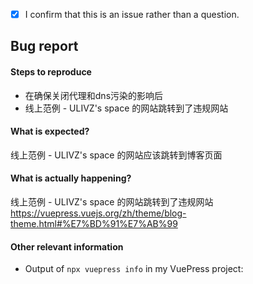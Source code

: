 <!-- Please don't delete this template or we'll close your issue -->
<!-- Before creating an issue please make sure you are using the latest version of VuePress. -->

<!-- Please confirm you will submit an issue. -->
<!-- Issues which contain questions or support requests will be closed. -->
<!-- (Update "[ ]" to "[x]" to check a box) -->

- [x] I confirm that this is an issue rather than a question.

<!-- Please ask questions via following several ways. -->
<!-- https://vue-land.js.org/ -->
<!-- https://forum.vuejs.org/ -->
<!-- https://stackoverflow.com/questions/ask?tags=vuepress -->

## Bug report

#### Steps to reproduce
* 在确保关闭代理和dns污染的影响后
* 线上范例 - ULIVZ's space 的网站跳转到了违规网站
<!-- If you are reporting a bug that can ONLY be reproduced on your repository, PLEASE provide this repo link. That takes guessing work out of the way and saves us time. -->

<!-- If your repo isn't public, you can use `codesandbox` or `yarn create vuepress` to create a minimal reproduction -->

#### What is expected?
线上范例 - ULIVZ's space 的网站应该跳转到博客页面
#### What is actually happening?
线上范例 - ULIVZ's space 的网站跳转到了违规网站
https://vuepress.vuejs.org/zh/theme/blog-theme.html#%E7%BD%91%E7%AB%99
#### Other relevant information

- Output of `npx vuepress info` in my VuePress project:
